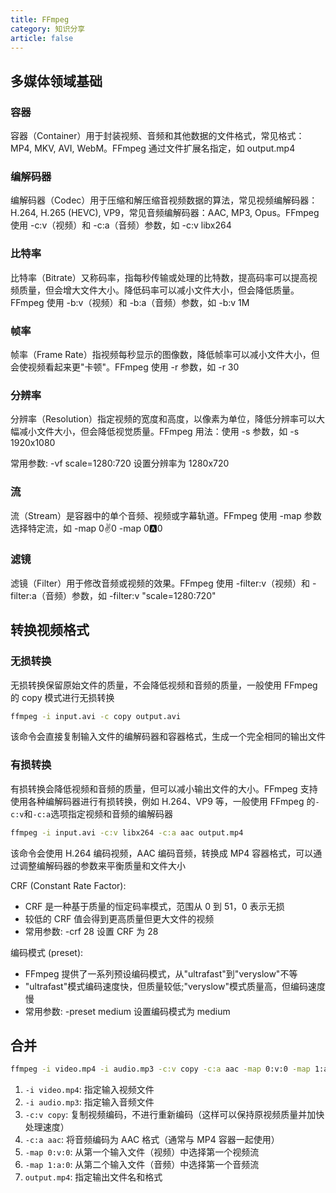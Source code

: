 ```yaml
---
title: FFmpeg
category: 知识分享
article: false
---
```


## 多媒体领域基础

### 容器

容器（Container）用于封装视频、音频和其他数据的文件格式，常见格式：MP4, MKV, AVI, WebM。FFmpeg 通过文件扩展名指定，如 output.mp4

### 编解码器

编解码器（Codec）用于压缩和解压缩音视频数据的算法，常见视频编解码器：H.264, H.265 (HEVC), VP9，常见音频编解码器：AAC, MP3, Opus。FFmpeg 使用 -c:v（视频）和 -c:a（音频）参数，如 -c:v libx264

### 比特率

比特率（Bitrate）又称码率，指每秒传输或处理的比特数，提高码率可以提高视频质量，但会增大文件大小。降低码率可以减小文件大小，但会降低质量。FFmpeg 使用 -b:v（视频）和 -b:a（音频）参数，如 -b:v 1M

### 帧率

帧率（Frame Rate）指视频每秒显示的图像数，降低帧率可以减小文件大小，但会使视频看起来更"卡顿"。FFmpeg 使用 -r 参数，如 -r 30

### 分辨率

分辨率（Resolution）指定视频的宽度和高度，以像素为单位，降低分辨率可以大幅减小文件大小，但会降低视觉质量。FFmpeg 用法：使用 -s 参数，如 -s 1920x1080

常用参数: -vf scale=1280:720 设置分辨率为 1280x720

### 流

流（Stream）是容器中的单个音频、视频或字幕轨道。FFmpeg 使用 -map 参数选择特定流，如 -map 0:v:0 -map 0:a:0

### 滤镜

滤镜（Filter）用于修改音频或视频的效果。FFmpeg 使用 -filter:v（视频）和 -filter:a（音频）参数，如 -filter:v "scale=1280:720"

## 转换视频格式

### 无损转换

无损转换保留原始文件的质量，不会降低视频和音频的质量，一般使用 FFmpeg 的 copy 模式进行无损转换

```sh
ffmpeg -i input.avi -c copy output.avi
```

该命令会直接复制输入文件的编解码器和容器格式，生成一个完全相同的输出文件

### 有损转换

有损转换会降低视频和音频的质量，但可以减小输出文件的大小。FFmpeg 支持使用各种编解码器进行有损转换，例如 H.264、VP9 等，一般使用 FFmpeg 的`-c:v`和`-c:a`选项指定视频和音频的编解码器

```sh
ffmpeg -i input.avi -c:v libx264 -c:a aac output.mp4
```

该命令会使用 H.264 编码视频，AAC 编码音频，转换成 MP4 容器格式，可以通过调整编解码器的参数来平衡质量和文件大小

CRF (Constant Rate Factor):

+ CRF 是一种基于质量的恒定码率模式，范围从 0 到 51，0 表示无损
+ 较低的 CRF 值会得到更高质量但更大文件的视频
+ 常用参数: -crf 28 设置 CRF 为 28

编码模式 (preset):

+ FFmpeg 提供了一系列预设编码模式，从"ultrafast"到"veryslow"不等
+ "ultrafast"模式编码速度快，但质量较低;"veryslow"模式质量高，但编码速度慢
+ 常用参数: -preset medium 设置编码模式为 medium

## 合并

```sh
ffmpeg -i video.mp4 -i audio.mp3 -c:v copy -c:a aac -map 0:v:0 -map 1:a:0 output.mp4
```

1. `-i video.mp4`: 指定输入视频文件
2. `-i audio.mp3`: 指定输入音频文件
3. `-c:v copy`: 复制视频编码，不进行重新编码（这样可以保持原视频质量并加快处理速度）
4. `-c:a aac`: 将音频编码为 AAC 格式（通常与 MP4 容器一起使用）
5. `-map 0:v:0`: 从第一个输入文件（视频）中选择第一个视频流
6. `-map 1:a:0`: 从第二个输入文件（音频）中选择第一个音频流
7. `output.mp4`: 指定输出文件名和格式
